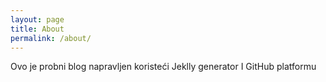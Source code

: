 ```yaml
---
layout: page
title: About
permalink: /about/
---
```


Ovo je probni blog napravljen koristeći Jeklly generator I GitHub platformu
